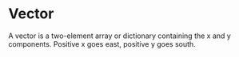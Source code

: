# Vector

A vector is a two-element array or dictionary containing the x and y components. Positive x goes east, positive y goes south.

